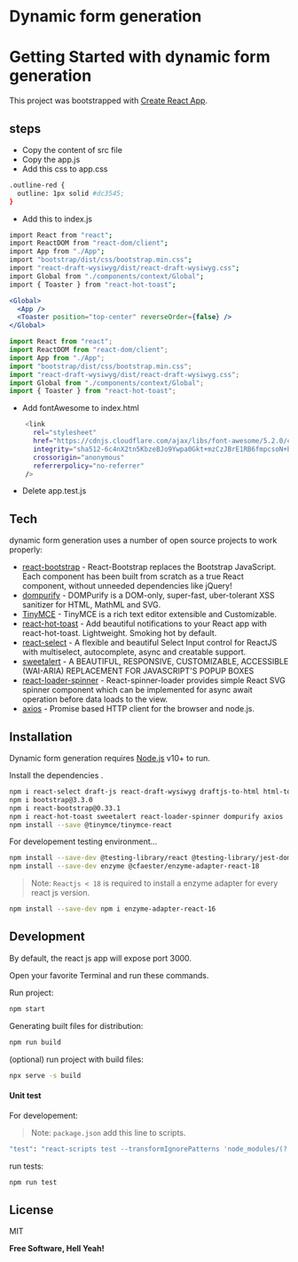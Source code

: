 # Dynamic form generation

# Getting Started with dynamic form generation

This project was bootstrapped with [Create React App](https://github.com/facebook/create-react-app).

## steps

- Copy the content of src file
- Copy the app.js
- Add this css to app.css

```sh
.outline-red {
  outline: 1px solid #dc3545;
}
```

- Add this to index.js

```sh
import React from "react";
import ReactDOM from "react-dom/client";
import App from "./App";
import "bootstrap/dist/css/bootstrap.min.css";
import "react-draft-wysiwyg/dist/react-draft-wysiwyg.css";
import Global from "./components/context/Global";
import { Toaster } from "react-hot-toast";
```

```jsx
<Global>
  <App />
  <Toaster position="top-center" reverseOrder={false} />
</Global>
```

```jsx
import React from "react";
import ReactDOM from "react-dom/client";
import App from "./App";
import "bootstrap/dist/css/bootstrap.min.css";
import "react-draft-wysiwyg/dist/react-draft-wysiwyg.css";
import Global from "./components/context/Global";
import { Toaster } from "react-hot-toast";
```

- Add fontAwesome to index.html

```sh
    <link
      rel="stylesheet"
      href="https://cdnjs.cloudflare.com/ajax/libs/font-awesome/5.2.0/css/all.min.css"
      integrity="sha512-6c4nX2tn5KbzeBJo9Ywpa0Gkt+mzCzJBrE1RB6fmpcsoN+b/w/euwIMuQKNyUoU/nToKN3a8SgNOtPrbW12fug=="
      crossorigin="anonymous"
      referrerpolicy="no-referrer"
    />
```

- Delete app.test.js

## Tech

dynamic form generation uses a number of open source projects to work properly:

- [react-bootstrap](https://react-bootstrap.github.io/) - React-Bootstrap replaces the Bootstrap JavaScript. Each component has been built from scratch as a true React component, without unneeded dependencies like jQuery!
- [dompurify](https://github.com/cure53/DOMPurify) - DOMPurify is a DOM-only, super-fast, uber-tolerant XSS sanitizer for HTML, MathML and SVG.
- [TinyMCE](https://www.tiny.cloud/docs/integrations/react/) - TinyMCE is a rich text editor extensible and Customizable.
- [react-hot-toast](https://react-hot-toast.com/) - Add beautiful notifications to your React app with react-hot-toast. Lightweight. Smoking hot by default.
- [react-select](https://react-select.com/home) - A flexible and beautiful Select Input control for ReactJS with multiselect, autocomplete, async and creatable support.
- [sweetalert](https://sweetalert2.github.io/) - A BEAUTIFUL, RESPONSIVE, CUSTOMIZABLE, ACCESSIBLE (WAI-ARIA) REPLACEMENT FOR JAVASCRIPT'S POPUP BOXES
- [react-loader-spinner](https://www.npmjs.com/package/react-loader-spinner) - React-spinner-loader provides simple React SVG spinner component which can be implemented for async await operation before data loads to the view.
- [axios](https://github.com/axios/axios) - Promise based HTTP client for the browser and node.js.

## Installation

Dynamic form generation requires [Node.js](https://nodejs.org/) v10+ to run.

Install the dependencies .

```sh
npm i react-select draft-js react-draft-wysiwyg draftjs-to-html html-to-draftjs
npm i bootstrap@3.3.0
npm i react-bootstrap@0.33.1
npm i react-hot-toast sweetalert react-loader-spinner dompurify axios
npm install --save @tinymce/tinymce-react
```

For developement testing environment...

```sh
npm install --save-dev @testing-library/react @testing-library/jest-dom react-test-renderer
npm install --save-dev enzyme @cfaester/enzyme-adapter-react-18
```

> Note: `Reactjs < 18` is required to install a enzyme adapter for every react js version.

```sh
npm install --save-dev npm i enzyme-adapter-react-16
```

## Development

By default, the react js app will expose port 3000.

Open your favorite Terminal and run these commands.

Run project:

```sh
npm start
```

Generating built files for distribution:

```sh
npm run build
```

(optional) run project with build files:

```sh
npx serve -s build
```

#### Unit test

For developement:

> Note: `package.json` add this line to scripts.

```sh
"test": "react-scripts test --transformIgnorePatterns 'node_modules/(?!my-library-dir)/'",
```

run tests:

```sh
npm run test
```

## License

MIT

**Free Software, Hell Yeah!**
